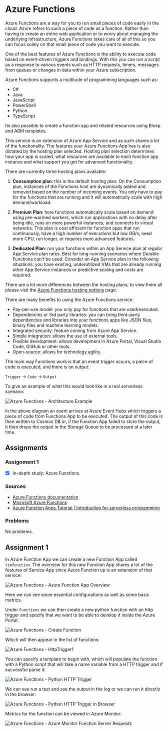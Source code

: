 # Azure Functions

Azure Functions are a way for you to run small pieces of code easily in the cloud. Azure refers to such a piece of code as a function. Rather than having to create an entire web application or to worry about managing the underlying infrastructure, Azure Functions takes care of all of this so you can focus solely on that small piece of code you want to execute.

One of the best features of Azure Functions is the ability to execute code based on event-driven triggers and bindings. With this you can run a script as a response to various events such as HTTP requests, timers, messages from queues or changes in data within your Azure subscription.

Azure Functions supports a multitude of programming languages such as:

- C#
- Java
- JavaScript
- PowerShell
- Python
- TypeScript

Its also possible to create a function app and related resources using Bicep and ARM templates.

This service is an extension of Azure App Service and as such shares a lot of the functionality. The features your Azure Functions App has is also dictated by the hosting plan selected. Hosting plan selection determines how your app is scaled, what resources are available to each function app instance and what support you get for advanced functionality. 

There are currently three hosting plans available:

1. **Consumption plan**: this is the default hosting plan. On the Consumption plan, instances of the Functions host are dynamically added and removed based on the number of incoming events. You only have to pay for the functions that are running and it will automatically scale with high demand/workload.

2. **Premium Plan**: here functions automatically scale based on demand using pre-warmed workers, which run applications with no delay after being idle, runs on more powerful instances, and connects to virtual networks. This plan is cost efficient for function apps that run continuously, have a high number of executions but low GB/s, need more CPU, run longer, or requires more advanced features.

3. **Dedicated Plan**: run your functions within an App Service plan at regular App Service plan rates. Best for long-running scenarios where Durable Functions can't be used. Consider an App Service plan in the following situations: you have existing, underutilized VMs that are already running other App Service instances or predictive scaling and costs are required.

There are a lot more differences between the hosting plans; to view them all please visit the [Azure Functions hosting options](https://learn.microsoft.com/en-us/azure/azure-functions/functions-scale) page.

There are many benefits to using the Azure Functions service:

- Pay-per-use model: you only pay for functions that are used/executed.
- Dependencies or 3rd party libraries: you can bring third-party dependencies and libraries into your functions apps like JSON files, binary files and machine learning models.
- Integrated security: feature coming from Azure App Service.
- Simple integration: allows the use of external tools.
- Flexible development: allows development in Azure Portal, Visual Studio Code, GitHub or other tools.
- Open-source: allows for technology agility.

The main way Functions work is that an event trigger occurs, a piece of code is executed, and there is an output:

`Trigger` -> `Code` -> `Output`

To give an example of what this would look like in a real serverless scenario:

![Azure Functions - Architecture Example](../00_includes/week_06_images/screen28.png)

In the above diagram an event arrives at Azure Event Hubs which triggers a piece of code from Functions App to be executed. The output of this code is then written to Cosmos DB or, if the Function App failed to store the output, it then drops the output in the Storage Queue to be processed at a later time.

## Assignments

### Assignment 1
- [x] In-depth study: Azure Functions.

### Sources
- [Azure Functions documentation](https://learn.microsoft.com/en-us/azure/azure-functions/)
- [Microsoft Azure Functions](https://www.serverless360.com/azure-functions)
- [Azure Function Apps Tutorial | Introduction for serverless programming](https://www.youtube.com/watch?v=Vxf-rOEO1q4)

### Problems
No problems.

## Assignment 1

In Azure Function App we can create a new Function App called `timfunction`. The overview for this new Function App shares a lot of the features of Service App since Azure Function up is an extension of that service:

![Azure Functions - Azure Function App Overview](../00_includes/week_06_images/screen32.png)

Here we can see some essential configurations as well as some basic metrics.

Under `Functions` we can then create a new python function with an http trigger and specify that we want to be able to develop it inside the Azure Portal:

![Azure Functions - Create Function](../00_includes/week_06_images/screen34.png)

Which will then appear in the list of functions:

![Azure Functions - HttpTrigger1](../00_includes/week_06_images/screen33.png)

You can specify a template to begin with, which will populate the function with a Python script that will take a name variable from a HTTP trigger and if successful parse it:

![Azure Functions - Python HTTP Trigger](../00_includes/week_06_images/screen29.png)

We can see run a test and see the output in the log or we can run it directly in the browser:

![Azure Functions - Python HTTP Trigger in Browser](../00_includes/week_06_images/screen30.png)

Metrics for the function can be viewed in Azure Monitor:

![Azure Functions - Azure Monitor Function Server Requests](../00_includes/week_06_images/screen31.png)